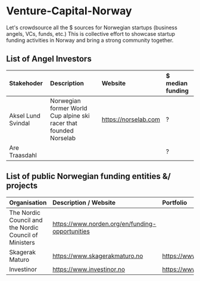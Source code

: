 # Venture-Capital-Norway
Let's crowdsource all the $ sources for Norwegian startups (business angels, VCs, funds, etc.)
This is collective effort to showcase startup funding activities in Norway and bring a strong community together. 

## List of Angel Investors 
| Stakehoder | Description | Website | $ median funding|
| :--- | :--- | :--- | :--- |
| Aksel Lund Svindal | Norwegian former World Cup alpine ski racer that founded Norselab | https://norselab.com |? |
| Are Traasdahl |  |  |? |



## List of public Norwegian funding entities &/ projects 
| Organisation | Description / Website | Portfolio |
| :--- | :--- | :--- | 
| The Nordic Council and the Nordic Council of Ministers | https://www.norden.org/en/funding-opportunities | | 
| Skagerak Maturo | https://www.skagerakmaturo.no | https://www.skagerakmaturo.no/portfolio/ |
| Investinor | https://www.investinor.no | https://www.investinor.no/portefolje/ |



